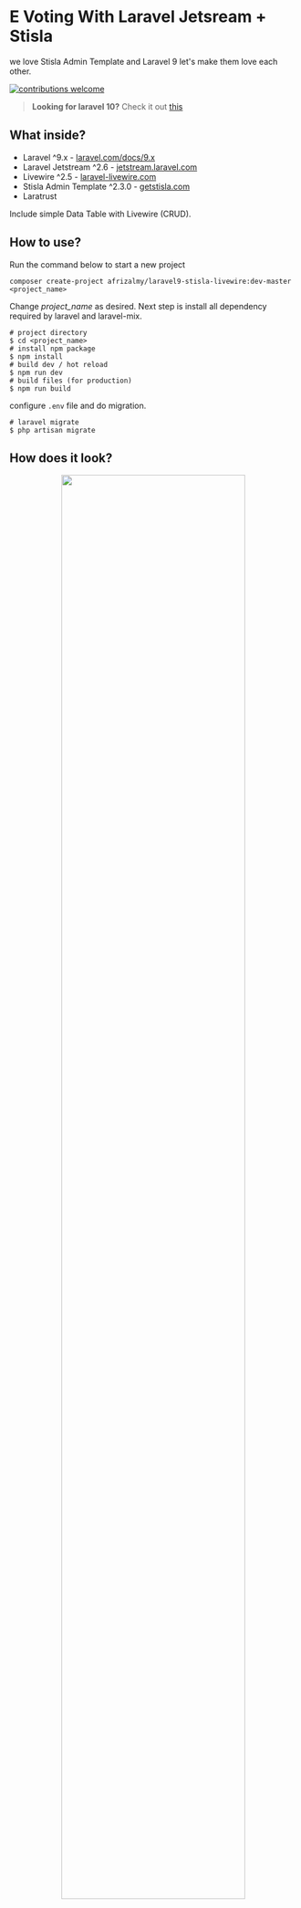 # E Voting With Laravel Jetsream + Stisla

we love Stisla Admin Template and Laravel 9 let's make them love each other.

[![contributions welcome](https://img.shields.io/badge/contributions-welcome-brightgreen.svg?style=flat)](https://github.com/zalabs02/laravel-9-stisla-jetstream/issues)

> **Looking for laravel 10?** 
    Check it out [this](https://packagist.org/packages/afrizalmy/laravel10-stisla-livewire)
## What inside?

-   Laravel ^9.x - [laravel.com/docs/9.x](https://laravel.com/docs/9.x)
-   Laravel Jetstream ^2.6 - [jetstream.laravel.com](https://jetstream.laravel.com/)
-   Livewire ^2.5 - [laravel-livewire.com](https://laravel-livewire.com)
-   Stisla Admin Template ^2.3.0 - [getstisla.com](https://getstisla.com/)
-   Laratrust

Include simple Data Table with Livewire (CRUD).

## How to use?

Run the command below to start a new project
```shell
composer create-project afrizalmy/laravel9-stisla-livewire:dev-master <project_name>
```
Change *project_name* as desired.
Next step is install all dependency required by laravel and laravel-mix.

```shell
# project directory
$ cd <project_name>
# install npm package
$ npm install
# build dev / hot reload
$ npm run dev
# build files (for production)
$ npm run build
```

configure `.env` file and do migration.

```shell
# laravel migrate
$ php artisan migrate
```

## How does it look?

<p align="center">
    <img src="https://telegra.ph/file/49c7571f06872948fb0bc.png" width="80%" height="auto" />
    <img src="https://telegra.ph/file/613288c34841388c24f34.png" width="80%" height="auto" />
    <img src="https://telegra.ph/file/7f893b085f7aaca5b91be.png" width="80%" height="auto" />
    <img src="https://telegra.ph/file/8741e5fc455f02571b4c2.png" width="80%" height="auto" />
</p>

## Thanks To
- [Taylor Ottwell](https://github.com/taylorotwell) for Laravel.
- [Stisla](https://getstisla.com/) for admin theme.
- [nyancodeid](https://github.com/nyancodeid) for basecode from laravel 8.x.

## Contribution
Please go to the issue page for further explanation.
I welcome your contribution to this starter project.
